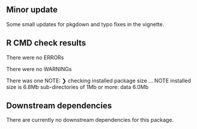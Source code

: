 ## Minor update
Some small updates for pkgdown and typo fixes in the vignette.

## R CMD check results
There were no ERRORs 

There were no WARNINGs

There was one NOTE:
❯ checking installed package size ... NOTE
    installed size is  6.8Mb
    sub-directories of 1Mb or more:
      data   6.0Mb

## Downstream dependencies
There are currently no downstream dependencies for this package.
